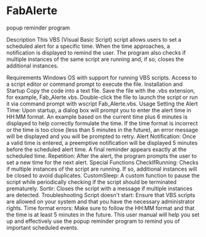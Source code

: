 # FabAlerte
popup reminder program

Description
This VBS (Visual Basic Script) script allows users to set a scheduled alert for a specific time. When the time approaches, a notification is displayed to remind the user. The program also checks if multiple instances of the same script are running and, if so, closes the additional instances.

Requirements
Windows OS with support for running VBS scripts.
Access to a script editor or command prompt to execute the file.
Installation and Startup
Copy the code into a text file.
Save the file with the .vbs extension, for example, Fab_Alerte.vbs.
Double-click the file to launch the script or run it via command prompt with wscript Fab_Alerte.vbs.
Usage
Setting the Alert Time:
Upon startup, a dialog box will prompt you to enter the alert time in HH:MM format.
An example based on the current time plus 6 minutes is displayed to help correctly formulate the time.
If the time format is incorrect or the time is too close (less than 5 minutes in the future), an error message will be displayed and you will be prompted to retry.
Alert Notification:
Once a valid time is entered, a preemptive notification will be displayed 5 minutes before the scheduled alert time.
A final reminder appears exactly at the scheduled time.
Repetition:
After the alert, the program prompts the user to set a new time for the next alert.
Special Functions
CheckIfRunning: Checks if multiple instances of the script are running. If so, additional instances will be closed to avoid duplicates.
CustomSleep: A custom function to pause the script while periodically checking if the script should be terminated prematurely.
Sortir: Closes the script with a message if multiple instances are detected.
Troubleshooting
Script doesn't start: Ensure that VBS scripts are allowed on your system and that you have the necessary administrator rights.
Time format errors: Make sure to follow the HH:MM format and that the time is at least 5 minutes in the future.
This user manual will help you set up and effectively use the popup reminder program to remind you of important scheduled events.
